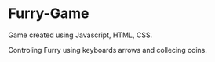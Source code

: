# Furry-Game

Game created using Javascript, HTML, CSS.

Controling  Furry using keyboards arrows and collecing coins.


